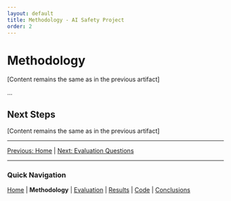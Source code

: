 ```yaml
---
layout: default
title: Methodology - AI Safety Project
order: 2
---
```


# Methodology

[Content remains the same as in the previous artifact]

...

## Next Steps

[Content remains the same as in the previous artifact]

---

[Previous: Home](/) | [Next: Evaluation Questions](/evaluation)

---

### Quick Navigation

[Home](/) | **Methodology** | [Evaluation](/evaluation) | [Results](/results) | [Code](/code) | [Conclusions](/conclusions)
